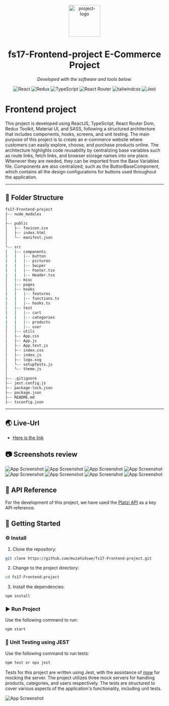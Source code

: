 <p align="center">
  <img src="https://user-images.githubusercontent.com/6764957/52892445-9045cf80-3136-11e9-9d5e-a1c47e505372.png" width="100" alt="project-logo">
</p>
<p align="center">
    <h1 align="center">fs17-Frontend-project E-Commerce Project</h1>
</p>
<p align="center"> <em>Developed with the software and tools below.</em>
</p>
<p align="center">
<img src="https://img.shields.io/badge/React-20232A?style=for-the-badge&logo=react&logoColor=61DAFB" alt="React">
<img src="https://img.shields.io/badge/Redux-593D88?style=for-the-badge&logo=redux&logoColor=white" alt="Redux">
<img src="https://img.shields.io/badge/TypeScript-007ACC?style=for-the-badge&logo=typescript&logoColor=white" alt="TypeScript">
<img src="https://img.shields.io/badge/React_Router-CA4245?style=for-the-badge&logo=react-router&logoColor=white" alt="React Router">
<img src="https://img.shields.io/badge/tailwindcss-0F172A?style=for-the-badge&logo=mui&logoColor=white" alt="tailwindcss">
<img src="https://img.shields.io/badge/Jest-C21325?style=for-the-badge&logo=jest&logoColor=white" alt="Jest">
</p>

# Frontend project

This project is developed using ReactJS, TypeScript, React Router Dom, Redux Toolkit, Material UI, and SASS, following a structured architecture that includes components, hooks, screens, and unit testing. The main purpose of this project is to create an e-commerce website where customers can easily explore, choose, and purchase products online. The architecture highlights code reusability by centralizing base variables such as route links, fetch links, and browser storage names into one place. Whenever they are needed, they can be imported from the Base Variables file. Components are also centralized, such as the ButtonBaseComponent, which contains all the design configurations for buttons used throughout the application.


---
## 📂 Folder Structure

```sh
fs17-Frontend-project
├-- node_modules
│
├-- public
│   ├-- favicon.ico
│   ├-- index.html
│   └-- manifest.json
│
└-- src
│   |-- components
|   |   |-- button
|   |   |-- pictures
|   |   |-- Swiper
|   |   |-- Footer.tsx
|   |   |-- Header.tsx
│   |-- misc
│   |-- pages
│   |-- hooks
|   |   |-- features
|   |   |-- functions.ts
|   |   |-- hooks.ts
│   |-- test
|   |   |-- cart
|   |   |-- categories
|   |   |-- products
|   |   |-- user
│   |-- utils
│   ├-- App.css
│   ├-- App.js
│   ├-- App.test.js
│   ├-- index.css
│   ├-- index.js
│   ├-- logo.svg
│   └-- setupTests.js
│   └-- theme.js
│
├-- .gitignore
├-- jest.config.js
├-- package-lock.json
├-- package.json
├-- README.md
├-- tsconfig.json

```
---

## 🌏 Live-Url

- [Here is the link](https://65ea8764a3d06a29cdf28547--meek-creponne-7e0a0f.netlify.app/)

## 📷 Screenshots review

![App Screenshot](screenshots/home.png)
![App Screenshot](screenshots/all-products.png)
![App Screenshot](screenshots/signup.png)
![App Screenshot](screenshots/login.png)
![App Screenshot](screenshots/user-profile.png)
![App Screenshot](screenshots/add-product.png)
![App Screenshot](screenshots/edit-product.png)
![App Screenshot](screenshots/cart.png)

## 📍 API Reference

For the development of this project, we have used the [Platzi API](https://fakeapi.platzi.com/) as a key API reference.

## 🚀 Getting Started

### ⚙️ Install

1. Clone the repository:

```sh
git clone https://github.com/muzahidswe/fs17-Frontend-project.git
```

2. Change to the project directory:

```sh
cd fs17-Frontend-project
```

3. Install the dependencies:

```sh
npm install
```

### ► Run Project

Use the following command to run:

```sh
npm start
```

### 🧪 Unit Testing using JEST

Use the following command to run tests:

```sh
npm test or npx jest
```

Tests for this project are written using Jest, with the assistance of [msw](https://mswjs.io/) for mocking the server. The project utilizes three mock servers for handling products, categories, and users respectively. The tests are structured to cover various aspects of the application's functionality, including unit tests.

![App Screenshot](screenshots/test-output.png)
